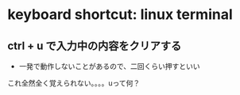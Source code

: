 # keyboard shortcut: linux terminal

## ctrl + u で入力中の内容をクリアする
- 一発で動作しないことがあるので、二回くらい押すといい

これ全然全く覚えられない。。。。uって何？
